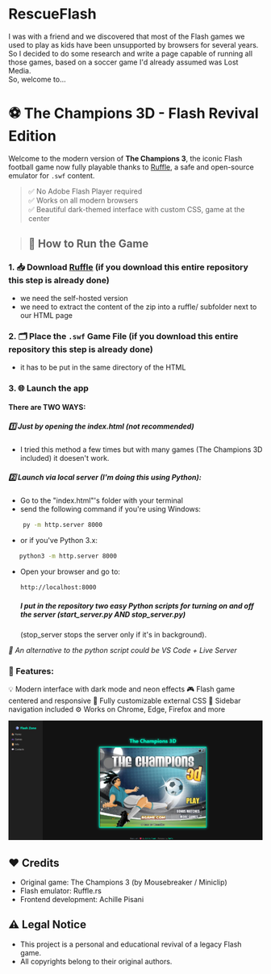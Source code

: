 # RescueFlash
I was with a friend and we discovered that most of the Flash games we used to play as kids have been unsupported by browsers for several years.  
So I decided to do some research and write a page capable of running all those games, based on a soccer game I'd already assumed was Lost Media.  
So, welcome to...  

# ⚽ The Champions 3D - Flash Revival Edition

Welcome to the modern version of **The Champions 3**, the iconic Flash football game now fully playable thanks to [Ruffle](https://ruffle.rs/), a safe and open-source emulator for `.swf` content.

> ✅ No Adobe Flash Player required  
> ✅ Works on all modern browsers  
> ✅ Beautiful dark-themed interface with custom CSS, game at the center

> ## 🚀 How to Run the Game

 ### 1. 📥 Download [Ruffle](https://ruffle.rs) (if you download this entire repository this step is already done) 
   - we need the self-hosted version
   - we need to extract the content of the zip into a ruffle/ subfolder next to our HTML page

### 2. 🗂 Place the `.swf` Game File (if you download this entire repository this step is already done)
  - it has to be put in the same directory of the HTML

### 3. 🌐 Launch the app
#### There are TWO WAYS:
##### 1️⃣ Just by opening the index.html (not recommended)
  - I tried this method a few times but with many games (The Champions 3D included) it doesen't work.
##### 2️⃣ Launch via local server (I'm doing this using Python):
  - Go to the "index.html"'s folder with your terminal
  - send the following command if you're using Windows:
```bash
    py -m http.server 8000
 ```
  - or if you've Python 3.x:
```bash
   python3 -m http.server 8000
 ```
- Open your browser and go to:
    ```bash
   http://localhost:8000
    ```

    ##### I put in the repository two easy Python scripts for turning on and off the server (start_server.py AND stop_server.py)
  (stop_server stops the server only if it's in background).

*🔄 An alternative to the python script could be VS Code + Live Server*

### 🧠 Features:
💡 Modern interface with dark mode and neon effects
🎮 Flash game centered and responsive
🎨 Fully customizable external CSS
🧱 Sidebar navigation included
⚙️ Works on Chrome, Edge, Firefox and more

![Game preview](img/Screenshot.png)


## ❤️ Credits
- Original game: The Champions 3 (by Mousebreaker / Miniclip)
- Flash emulator: Ruffle.rs
- Frontend development: Achille Pisani

## ⚠️ Legal Notice
- This project is a personal and educational revival of a legacy Flash game.
- All copyrights belong to their original authors.
